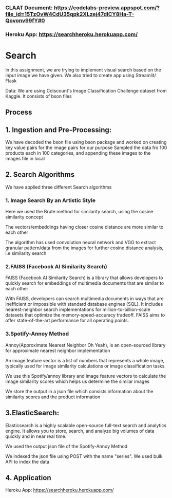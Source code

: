 ### CLAAT Document: https://codelabs-preview.appspot.com/?file_id=15TzOvW4CdU35qpk2XLzej47dlCY8Ha-T-Qovonv99fY#0

### Heroku App: https://searchheroku.herokuapp.com/

# Search 
In this assignment, we are trying to implement visual search based on the input image we have given. We also tried to create app using Streamlit/ Flask 

Data: We are using Cdiscount's Image Classification Challenge dataset from Kaggle. It consists of bson files

## Process
## 1. Ingestion and Pre-Processing:
We have decoded the bson file using bson package and worked on creating key value pairs for the image pairs for our purpose
Sampled the data fro 100 products each in 100 categories, and appending these images to the images file in local

## 2. Search Algorithms
We have applied three different Search algorithms 

### 1. Image Search By an Artistic Style
Here we used the Brute method for similarity search, using the cosine similarity concept

The vectors/embeddings having closer cosine distance are more similar to each other

The algorithm has used convolution neural network and VGG to extract granular pattern/data from the images for further cosine distance analysis, i.e similarity search

### 2.FAISS (Facebook AI Similarity Search)
FAISS (Facebook AI Similarity Search) is a library that allows developers to quickly search for embeddings of multimedia documents that are similar to each other

With FAISS, developers can search multimedia documents in ways that are inefficient or impossible with standard database engines (SQL). It includes nearest-neighbor search implementations for million-to-billion-scale datasets that optimize the memory-speed-accuracy tradeoff. FAISS aims to offer state-of-the-art performance for all operating points.

### 3.Spotify-Annoy Method
Annoy(Approximate Nearest Neighbor Oh Yeah), is an open-sourced library for approximate nearest neighbor implementation

An image feature vector is a list of numbers that represents a whole image, typically used for image similarity calculations or image classification tasks.

We use this Spotify/annoy library and image feature vectors to calculate the image similarity scores which helps us determine the similar images

We store the output in a json file which consists information about the similarity scores and the product information

## 3.ElasticSearch:
Elasticsearch is a highly scalable open-source full-text search and analytics engine. It allows you to store, search, and analyze big volumes of data quickly and in near real time.

We used the output json file of the Spotify-Annoy Method

We indexed the json file using POST with the name "series". We used bulk API to index the data

## 4. Application
Heroku App: https://searchheroku.herokuapp.com/ 




